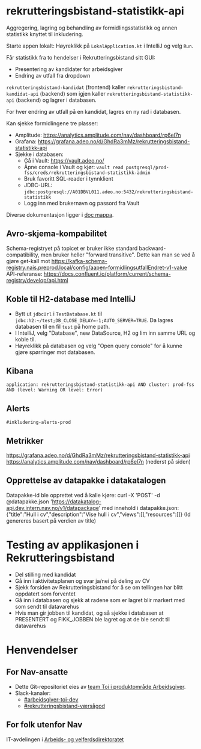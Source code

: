 # rekrutteringsbistand-statistikk-api

Aggregering, lagring og behandling av formidlingsstatistikk og annen statistikk knyttet til inkludering.

Starte appen lokalt: 
Høyreklikk på `LokalApplication.kt` i IntelliJ og velg `Run`.

Får statistikk fra to hendelser i Rekrutteringsbistand sitt GUI:

- Presentering av kandidater for arbeidsgiver
- Endring av utfall fra dropdown

`rekrutteringsbistand-kandidat` (frontend) kaller `rekrutteringsbistand-kandidat-api` (backend) som igjen kaller `rekrutteringsbistand-statistikk-api` (backend) og lagrer i databasen.

For hver endring av utfall på en kandidat, lagres en ny rad i databasen.

Kan sjekke formidlingene tre plasser:

- Amplitude: https://analytics.amplitude.com/nav/dashboard/rp6el7n
- Grafana: https://grafana.adeo.no/d/GhdRa3mMz/rekrutteringsbistand-statistikk-api
- Sjekke i databasen:
  - Gå i Vault: https://vault.adeo.no/
  - Åpne console i Vault og kjør: `vault read postgresql/prod-fss/creds/rekrutteringsbistand-statistikk-admin`
  - Bruk favoritt SQL-reader i tynnklient
  - JDBC-URL: `jdbc:postgresql://A01DBVL011.adeo.no:5432/rekrutteringsbistand-statistikk`
  - Logg inn med brukernavn og passord fra Vault

Diverse dokumentasjon ligger i [doc mappa](./doc).

## Avro-skjema-kompabilitet

Schema-registryet på topicet er bruker ikke standard backward-compatibility, men bruker heller "forward transitive".
Dette kan man se ved å gjøre get-kall mot https://kafka-schema-registry.nais.preprod.local/config/aapen-formidlingsutfallEndret-v1-value
API-referanse: https://docs.confluent.io/platform/current/schema-registry/develop/api.html

## Koble til H2-database med IntelliJ

- Bytt ut `jdbcUrl` i `TestDatabase.kt` til `jdbc:h2:~/test;DB_CLOSE_DELAY=-1;AUTO_SERVER=TRUE`. Da lagres databasen til en fil `test` på home path.
- I IntelliJ, velg "Database", new DataSource, H2 og lim inn samme URL og koble til.
- Høyreklikk på databasen og velg "Open query console" for å kunne gjøre spørringer mot databasen.

## Kibana

`application: rekrutteringsbistand-statistikk-api AND cluster: prod-fss AND (level: Warning OR level: Error)`

## Alerts

`#inkludering-alerts-prod`

## Metrikker

https://grafana.adeo.no/d/GhdRa3mMz/rekrutteringsbistand-statistikk-api
https://analytics.amplitude.com/nav/dashboard/rp6el7n (nederst på siden)

## Opprettelse av datapakke i datakatalogen

Datapakke-id ble opprettet ved å kalle kjøre: curl -X 'POST' -d @datapakke.json 'https://datakatalog-api.dev.intern.nav.no/v1/datapackage'
med innehold i datapakke.json: {"title":"Hull i cv","description":"Vise hull i cv","views":[],"resources":[]}
(Id genereres basert på verdien av title)

# Testing av applikasjonen i Rekrutteringsbistand
- Del stilling med kandidat
- Gå inn i aktivitetsplanen og svar ja/nei på deling av CV
- Sjekk forsiden av Rekrutteringsbistand for å se om tellingen har blitt oppdatert som forventet
- Gå inn i databasen og sjekk at radene som er lagret blir markert med som sendt til datavarehus
- Hvis man gir jobben til kandidat, og så sjekke i databasen at PRESENTERT og FIKK_JOBBEN ble lagret og at de ble sendt til datavarehus


# Henvendelser

## For Nav-ansatte

* Dette Git-repositoriet eies
  av [team Toi i produktområde Arbeidsgiver](https://teamkatalog.nav.no/team/76f378c5-eb35-42db-9f4d-0e8197be0131).
* Slack-kanaler:
    * [#arbeidsgiver-toi-dev](https://nav-it.slack.com/archives/C02HTU8DBSR)
    * [#rekrutteringsbistand-værsågod](https://nav-it.slack.com/archives/C02HWV01P54)

## For folk utenfor Nav

IT-avdelingen i [Arbeids- og velferdsdirektoratet](https://www.nav.no/no/NAV+og+samfunn/Kontakt+NAV/Relatert+informasjon/arbeids-og-velferdsdirektoratet-kontorinformasjon)
